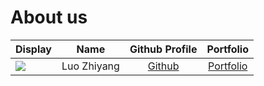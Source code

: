 # About us

Display |    Name     |           Github Profile           | Portfolio 
--------|:-----------:|:----------------------------------:|:---------:
![](https://media.licdn.com/dms/image/D5603AQHrbVMKyPBWdg/profile-displayphoto-shrink_800_800/0/1709709636191?e=1715212800&v=beta&t=kaSUtoQmNMVjver7j8Iq9PG6bwjndXmGRY7cPkWW-y8) | Luo Zhiyang | [Github](https:github.com/Luo-Z-Y) | [Portfolio](https://www.linkedin.com/in/luo-zhiyang-559683274/)